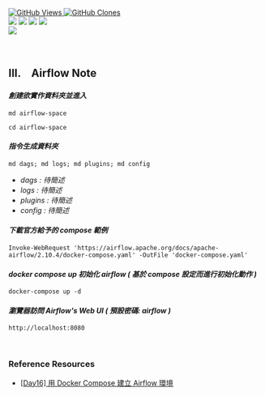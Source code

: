 <a href='https://github.com/Junwu0615/Airflow-Template'><img alt='GitHub Views' src='https://views.whatilearened.today/views/github/Junwu0615/Airflow-Template.svg'> 
<a href='https://github.com/Junwu0615/Airflow-Template'><img alt='GitHub Clones' src='https://img.shields.io/badge/dynamic/json?color=success&label=Clone&query=count_total&url=https://gist.githubusercontent.com/Junwu0615/c7cc2b44b987253f9efcf042e839837e/raw/Airflow-Template_clone.json&logo=github'> <br>
[![](https://img.shields.io/badge/Project-Apache_Airflow-blue.svg?style=plastic)](https://github.com/Junwu0615/Airflow-Template) 
[![](https://img.shields.io/badge/Project-Docker-blue.svg?style=plastic)](https://github.com/Junwu0615/Airflow-Template) 
[![](https://img.shields.io/badge/Language-Python_3.12.0-blue.svg?style=plastic)](https://www.python.org/)
[![](https://img.shields.io/badge/Operating_System-Windows_10-blue.svg?style=plastic)](https://www.microsoft.com/zh-tw/software-download/windows10) <br>
[![](https://img.shields.io/badge/Package-Apache_Airflow_2.10.4-green.svg?style=plastic)](https://pypi.org/project/apache-airflow/)

<br>

## III.　Airflow Note
#### *創建欲實作資料夾並進入*
```commandline
md airflow-space
```
```commandline
cd airflow-space
```

#### *指令生成資料夾*
```commandline
md dags; md logs; md plugins; md config
```
- *dags : 待簡述*
- *logs : 待簡述*
- *plugins : 待簡述*
- *config : 待簡述*

#### *下載官方給予的 compose 範例*
```commandline
Invoke-WebRequest 'https://airflow.apache.org/docs/apache-airflow/2.10.4/docker-compose.yaml' -OutFile 'docker-compose.yaml'
```

#### *docker compose up 初始化 airflow ( 基於 compose 設定而進行初始化動作 )*
```commandline
docker-compose up -d
```

#### *瀏覽器訪問 Airflow's Web UI ( 預設密碼: airflow )*
```commandline
http://localhost:8080
```

<br>

### Reference Resources
-  [[Day16] 用 Docker Compose 建立 Airflow 環境](https://ithelp.ithome.com.tw/articles/10331507)